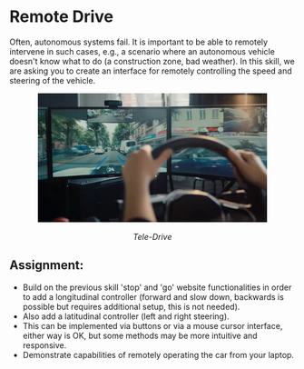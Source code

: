 # Remote Drive

Often, autonomous systems fail. It is important to be able to remotely
intervene in such cases, e.g., a scenario where an autonomous vehicle
doesn't know what to do (a construction zone, bad weather).  In this
skill, we are asking you to create an interface for remotely
controlling the speed and steering of the vehicle.

<p align="center">
<img src="/docs/images/Vay-driving-2.jpg" width="80%">
</p>
<p align="center">
<i>Tele-Drive</i>
</p>

## Assignment:
- Build on the previous skill 'stop' and 'go' website functionalities in order to add a 
longitudinal controller (forward and slow down, backwards is possible but requires additional setup, this is not needed).  
- Also add a latitudinal controller (left and right steering).
- This can be implemented via buttons or via a mouse cursor interface, either way is OK, but some methods may be more intuitive and responsive. 
- Demonstrate capabilities of remotely operating the car from your laptop. 

